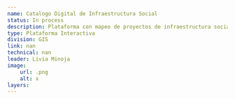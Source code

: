 ```yaml
---
name: Catalogo Digital de Infraestructura Social
status: In process
description: Plataforma con mapeo de proyectos de infraestructura social suportados por el GIS, de distintas divisiones. La herramienta permite geolocalizar los proyectos, y recoge datos claves como costos por m2 construido, plazos de ejecución, costos de diseño y supervisión de obra, entre otros, para facilitar la planificación. Incluye tambien fotografia y planos de los proyectos. 
type: Plataforma Interactiva
division: GIS
link: nan
technical: nan
leader: Livia Minoja
image: 
    url: .png
    alt: x
layers:
---
```

    